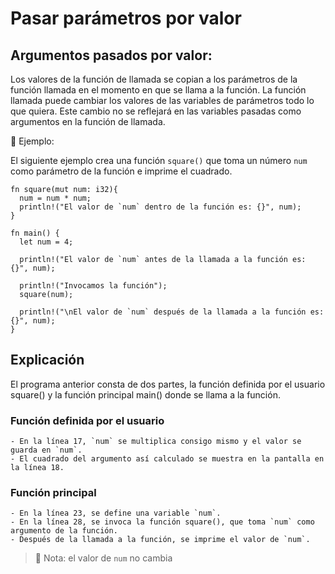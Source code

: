 # Pasar parámetros por valor

## Argumentos pasados por valor:

Los valores de la función de llamada se copian a los parámetros de la función
llamada en el momento en que se llama a la función. La función llamada puede
cambiar los valores de las variables de parámetros todo lo que quiera. Este
cambio no se reflejará en las variables pasadas como argumentos en la
función de llamada.

📎 Ejemplo:

El siguiente ejemplo crea una función `square()` que toma un número `num` como
parámetro de la función e imprime el cuadrado.

```rust, editable
fn square(mut num: i32){
  num = num * num;
  println!("El valor de `num` dentro de la función es: {}", num);
}

fn main() {
  let num = 4;

  println!("El valor de `num` antes de la llamada a la función es: {}", num);
  
  println!("Invocamos la función");
  square(num);

  println!("\nEl valor de `num` después de la llamada a la función es: {}", num);
}
```

## Explicación

El programa anterior consta de dos partes, la función definida por el usuario square()
y la función principal main() donde se llama a la función.

### Función definida por el usuario
	- En la línea 17, `num` se multiplica consigo mismo y el valor se guarda en `num`.
	- El cuadrado del argumento así calculado se muestra en la pantalla en la línea 18.

### Función principal

	- En la línea 23, se define una variable `num`.
	- En la línea 28, se invoca la función square(), que toma `num` como argumento de la función.
	- Después de la llamada a la función, se imprime el valor de `num`.

> 📝 Nota: el valor de `num` no cambia